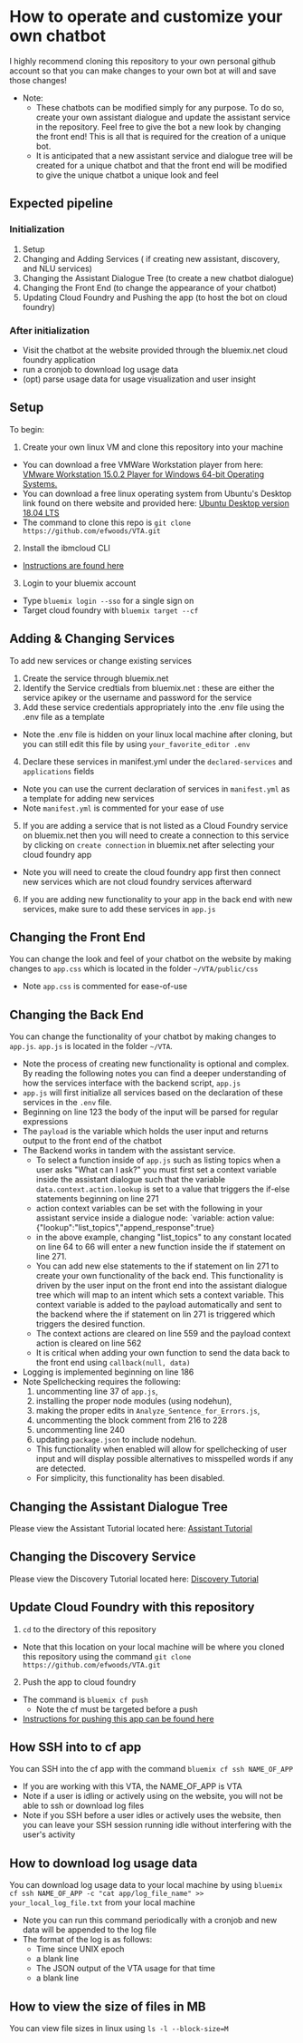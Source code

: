 # How to operate and customize your own chatbot
I highly recommend cloning this repository to your own personal github account so that you can make changes to your own bot at will and save those changes!
  - Note: 
    - These chatbots can be modified simply for any purpose. To do so, create your own assistant dialogue and update the assistant service in the repository. Feel free to give the bot a new look by changing the front end! This is all that is required for the creation of a unique bot. 
     - It is anticipated that a new assistant service and dialogue tree will be created for a unique chatbot and that the front end will be modified to give the unique chatbot a unique look and feel
     
## Expected pipeline
### Initialization
1. Setup
2. Changing and Adding Services ( if creating new assistant, discovery, and NLU services) 
3. Changing the Assistant Dialogue Tree (to create a new chatbot dialogue)
4. Changing the Front End (to change the appearance of your chatbot)
5. Updating Cloud Foundry and Pushing the app (to host the bot on cloud foundry)

### After initialization
- Visit the chatbot at the website provided through the bluemix.net cloud foundry application
- run a cronjob to download log usage data
- (opt) parse usage data for usage visualization and user insight

## Setup
To begin: 
1. Create your own linux VM and clone this repository into your machine
  - You can download a free VMWare Workstation player from here: [VMware Workstation 15.0.2 Player for Windows 64-bit Operating Systems.](https://my.vmware.com/en/web/vmware/free#desktop_end_user_computing/vmware_workstation_player/15_0)
  - You can download a free linux operating system from Ubuntu's Desktop link found on there website and provided here: [Ubuntu Desktop version 18.04 LTS](https://www.ubuntu.com/download/desktop/thank-you?version=18.04.1&architecture=amd64)
  - The command to clone this repo is `git clone https://github.com/efwoods/VTA.git`
2. Install the ibmcloud CLI 
  - [Instructions are found here](https://console.bluemix.net/docs/cli/reference/ibmcloud/download_cli.html#install_use)
3. Login to your bluemix account
  - Type `bluemix login --sso` for a single sign on
  - Target cloud foundry with `bluemix target --cf`

## Adding & Changing Services
To add new services or change existing services
1. Create the service through bluemix.net
2. Identify the Service credtials from bluemix.net : these are either the service apikey or the username and password for the service
3. Add these service credentials appropriately into the .env file using the .env file as a template
  - Note the .env file is hidden on your linux local machine after cloning, but you can still edit this file by using `your_favorite_editor .env`
 4. Declare these services in manifest.yml  under the `declared-services` and `applications` fields
   - Note you can use the current declaration of services in `manifest.yml` as a template for adding new services
   - Note `manifest.yml` is commented for your ease of use
 5. If you are adding a service that is not listed as a Cloud Foundry service on bluemix.net then you will need to create a connection to this service by clicking on `create connection` in bluemix.net after selecting your cloud foundry app
  - Note you will need to create the cloud foundry app first then connect new services which are not cloud foundry services afterward 
 6. If you are adding new functionality to your app in the back end with new services, make sure to add these services in `app.js`

## Changing the Front End
You can change the look and feel of your chatbot on the website by making changes to `app.css` which is located in the folder `~/VTA/public/css`
  - Note `app.css` is commented for ease-of-use

## Changing the Back End
You can change the functionality of your chatbot by making changes to `app.js`. `app.js` is located in the folder `~/VTA`.
- Note the process of creating new functionality is optional and complex. By reading the following notes you can find a deeper understanding of how the services interface with the backend script, `app.js`
- `app.js` will first initialize all services based on the declaration of these services in the `.env` file.
- Beginning on line 123 the body of the input will be parsed for regular expressions
- The `payload` is the variable which holds the user input and returns output to the front end of the chatbot 
- The Backend works in tandem with the assistant service. 
  - To select a function inside of `app.js` such as listing topics when a user asks "What can I ask?" you must first set a context variable inside the assistant dialogue such that the variable `data.context.action.lookup` is set to a value that triggers the if-else statements beginning on line 271
   - action context variables can be set with the following in your assistant service inside a dialogue node: `variable: action value: {"lookup":"list_topics","append_response":true}
   - in the above example, changing "list_topics" to any constant located on line 64 to 66 will enter a new function inside the if statement on line 271.
   - You can add new else statements to the if statement on lin 271 to create your own functionality of the back end. This functionality is driven by the user input on the front end into the assistant dialogue tree which will map to an intent which sets a context variable. This context variable is added to the payload automatically and sent to the backend where the if statement on lin 271 is triggered which triggers the desired function.
   - The context actions are cleared on line 559 and the payload context action is cleared on line 562
   - It is critical when adding your own function to send the data back to the front end using `callback(null, data)`
- Logging is implemented beginning on line 186
- Note Spellchecking requires the following:
  1. uncommenting line 37 of `app.js`, 
  2. installing the proper node modules (using nodehun), 
  3. making the proper edits in `Analyze_Sentence_for_Errors.js`, 
  4. uncommenting the block comment from 216 to 228
  5. uncommenting line 240
  6. updating `package.json` to include nodehun.
  - This functionality when enabled will allow for spellchecking of user input and will display possible alternatives to misspelled words if any are detected. 
  - For simplicity, this functionality has been disabled.

## Changing the Assistant Dialogue Tree
Please view the Assistant Tutorial located here: [Assistant Tutorial](https://github.com/efwoods/Tutorials/blob/master/Assistant.md) 

## Changing the Discovery Service
Please view the Discovery Tutorial located here: [Discovery Tutorial](https://github.com/efwoods/Tutorials/blob/master/Watson-Discovery/Watson-Discovery-GUI(Tooling).md)

## Update Cloud Foundry with this repository
1. `cd` to the directory of this repository
  - Note that this location on your local machine will be where you cloned this repository using the command `git clone https://github.com/efwoods/VTA.git`
2. Push the app to cloud foundry
  - The command is `bluemix cf push`
    - Note the cf must be targeted before a push
  - [Instructions for pushing this app can be found here](https://console.bluemix.net/docs/runtimes/nodejs/getting-started.html#getting-started)

## How SSH into to cf app
You can SSH into the cf app with the command `bluemix cf ssh NAME_OF_APP`
  - If you are working with this VTA, the NAME_OF_APP is VTA
  - Note if a user is idling or actively using on the website, you will not be able to ssh or download log files
  - Note if you SSH before a user idles or actively uses the website, then you can leave your SSH session running idle without interfering with the user's activity

## How to download log usage data 
You can download log usage data to your local machine by using `bluemix cf ssh NAME_OF_APP -c "cat app/log_file_name" >> your_local_log_file.txt` from your local machine
  - Note you can run this command periodically with a cronjob and new data will be appended to the log file
  - The format of the log is as follows:
    - Time since UNIX epoch 
    - a blank line
    - The JSON output of the VTA usage for that time
    - a blank line

## How to view the size of files in MB
You can view file sizes in linux using `ls -l --block-size=M`


